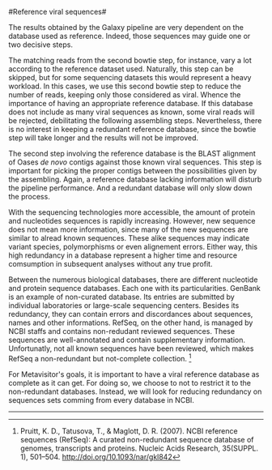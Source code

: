 #Reference viral sequences#

The results obtained by the Galaxy pipeline are very dependent on the database used as reference. Indeed, those sequences may guide one or two decisive steps. 

The matching reads from the second bowtie step, for instance, vary a lot according to the reference dataset used. Naturally, this step can be skipped, but for some sequencing datasets this would represent a heavy workload. In this cases, we use this second bowtie step to reduce the number of reads, keeping only those considered as viral. Whence the importance of having an appropriate reference database. If this database does not include as many viral sequences as known, some viral reads will be rejected, debilitating the following assembling steps. Nevertheless, there is no interest in keeping a redundant reference database, since the bowtie step will take longer and the results will not be improved.

The second step involving the reference database is the BLAST alignment of Oases _de novo_ contigs against those known viral sequences. This step is important for picking the proper contigs between the possibilities given by the assembling. Again, a reference database lacking information will disturb the pipeline performance. And a redundant database will only slow down the process.

With the sequencing technologies more accessible, the amount of protein and nucleotides sequences is rapidly increasing. However, new sequence does not mean more information, since many of the new sequences are similar to alread known sequences. These alike sequences may indicate variant species, polymorphisms or even alignement errors. Either way, this high redundancy in a database represent a higher time and resource comsumption in subsequent analyses without any true profit.

Between the numerous biological databases, there are different nucleotide and protein sequence databases. Each one with its particularities. GenBank is an example of non-curated database. Its entries are submitted by individual laboratories or large-scale sequencing centers. Besides its redundancy, they can contain errors and discordances about sequences, names and other informations. RefSeq, on the other hand, is managed by NCBI staffs and contains non-redudant reviewed sequences. These sequences are well-annotated and contain supplementary information. Unfortunatly, not all known sequences have been reviewed, which makes RefSeq a non-redundant but not-complete collection. [^Pruitt]

For Metavisitor's goals, it is important to have a viral reference database as complete as it can get. For doing so, we choose to not to restrict it to the non-redundant databases. Instead, we will look for reducing redundancy on sequences sets comming from every database in NCBI.


---

[^Pruitt]: Pruitt, K. D., Tatusova, T., & Maglott, D. R. (2007). NCBI reference sequences (RefSeq): A curated non-redundant sequence database of genomes, transcripts and proteins. Nucleic Acids Research, 35(SUPPL. 1), 501–504. http://doi.org/10.1093/nar/gkl842
